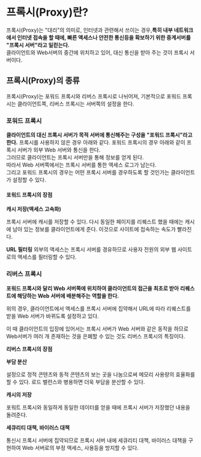 # 프록시(Proxy)란?
프록시(Proxy)는 "대리"의 의미로, 인터넷과 관련해서 쓰이는 경우,**특히 내부 네트워크에서 인터넷 접속을 할 때에, 빠른 액세스나 안전한 통신등을 확보하기 위한 중계서버를 "프록시 서버"라고 일컫는다.**   
클라이언트와 Web서버의 중간에 위치하고 있어, 대신 통신을 받아 주는 것이 프록시 서버이다. 

## 프록시(Proxy)의 종류
프록시(Proxy)는 포워드 프록시와 리버스 프록시로 나뉘어져, 기본적으로 포워드 프록시는 클라이언트쪽, 리버스 프록시는 서버쪽의 설정을 한다.

### 포워드 프록시
**클라이언트의 대신 프록시 서버가 목적 서버에 통신해주는 구성을 "포워드 프록시"라고 한다.** 프록시를 사용하지 않은 경우 아래와 같다.
포워드 프록시의 경우 아래와 같이 프록시 서버가 외부 Web 서버와 통신을 한다.  
그러므로 클라이언트는 프록시 서버만을 통해 정보를 얻게 된다.   
따라서 Web 서버쪽에서는 프록시 서버를 통한 액세스 로그가 남는다.    
그리고 포워드 프록시의 경우는 어떤 프록시 서버를 경우하도록 할 것인가는 클라이언트가 설정할 수 있다.  

#### 포워드 프록시의 장점
**캐시 저장(액세스 고속화)**

프록시 서버에 캐시를 저장할 수 있다. 다시 동일한 페이지를 리퀘스트 했을 때에는 캐시에 남아 있는 정보를 클라이언트에게 준다. 이것으로 사이트에 접속하는 속도가 빨라진다.  

**URL 필터링**
외부의 액세스는 프록시 서버를 경유하므로 사용자 전원의 외부 웹 사이트로의 액세스를 필터링할 수 있다.   

### 리버스 프록시
**포워드 프록시와 달리 Web 서버쪽에 위치하여 클라이언트의 접근을 최초로 받아 리퀘스트에 해당하는 Web 서버에 배분해주는 역할을 한다.**



  위의 경우, 클라이언트에서 액세스를 프록시 서버에 집약해서 URL에 따라 리퀘스트를 받을 Web 서버가 바뀌도록 설정하고 있다.

 이 때 클라이언트의 입장에 있어서는 프록시 서버가 Web 서버와 같은 동작을 하므로 Web서버가 여러 개 존재하는 것을 은폐할 수 있는 것도 리버스 프록시의 특징이다.

**리버스 프록시의 장점**  

**부담 분산**

 설정으로 정적 콘텐츠와 동적 콘텐츠의 보는 곳을 나눔으로써 메모리 사용량의 효율화를 할 수 있다. 로드 밸런스와 병용하면 더욱 부담을 분산할 수 있다.

**캐시의 저장**

 포워트 프록시와 동일하게 동일한 데이터를 얻을 때에 프록시 서버가 저장했던 내용을 돌려준다.

**세큐리티 대책, 바이러스 대책**

 통신시 프록시 서버에 집약되므로 프록시 서버 내에 세큐리티 대책, 바이러스 대책을 구현하여 Web 서버로의 부정 액세스, 사용등을 방지할 수 있다.